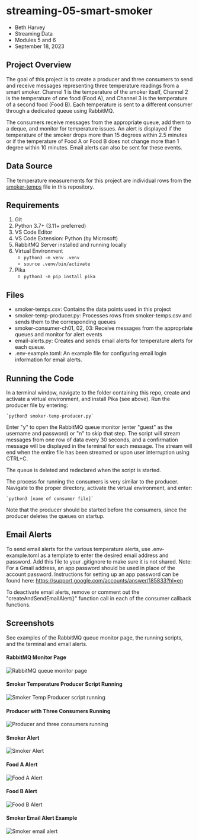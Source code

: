 # streaming-05-smart-smoker

* Beth Harvey
* Streaming Data
* Modules 5 and 6
* September 18, 2023

## Project Overview

The goal of this project is to create a producer and three consumers to send and receive messages representing three temperature readings from a smart smoker. Channel 1 is the temperature of the smoker itself, Channel 2 is the temperature of one food (Food A), and Channel 3 is the temperature of a second food (Food B). Each temperature is sent to a different consumer through a dedicated queue using RabbitMQ.

The consumers receive messages from the appropriate queue, add them to a deque, and monitor for temperature issues. An alert is displayed if the temperature of the smoker drops more than 15 degrees within 2.5 minutes or if the temperature of Food A or Food B does not change more than 1 degree within 10 minutes. Email alerts can also be sent for these events.

## Data Source

The temperature measurements for this project are individual rows from the [smoker-temps](smoker-temps.csv) file in this repository.

## Requirements

1. Git
2. Python 3.7+ (3.11+ preferred)
3. VS Code Editor
4. VS Code Extension: Python (by Microsoft)
5. RabbitMQ Server installed and running locally
6. Virtual Environment
    * `python3 -m venv .venv`
    * `source .venv/bin/activate`
7. Pika
    * `python3 -m pip install pika`

## Files
* smoker-temps.csv: Contains the data points used in this project
* smoker-temp-producer.py: Processes rows from smoker-temps.csv and sends them to the corresponding queues
* smoker-consumer-ch01, 02, 03: Receive messages from the appropriate queues and monitor for alert events
* email-alerts.py: Creates and sends email alerts for temperature alerts for each queue.
* .env-example.toml: An example file for configuring email login information for email alerts.

## Running the Code

In a terminal window, navigate to the folder containing this repo, create and activate a virtual environment, and install Pika (see above). Run the producer file by entering:

    `python3 smoker-temp-producer.py`

Enter "y" to open the RabbitMQ queue monitor (enter "guest" as the username and password) or "n" to skip that step. The script will stream messages from one row of data every 30 seconds, and a confirmation message will be displayed in the terminal for each message. The stream will end when the entire file has been streamed or upon user interruption using CTRL+C.

The queue is deleted and redeclared when the script is started.

The process for running the consumers is very similar to the producer. Navigate to the proper directory, activate the virtual environment, and enter:

    `python3 [name of consumer file]`

Note that the producer should be started before the consumers, since the producer deletes the queues on startup.

## Email Alerts

To send email alerts for the various temperature alerts, use .env-example.toml as a template to enter the desired email address and password. Add this file to your .gitignore to make sure it is not shared. Note: For a Gmail address, an app password should be used in place of the account password. Instructions for setting up an app password can be found here: https://support.google.com/accounts/answer/185833?hl=en

To deactivate email alerts, remove or comment out the "createAndSendEmailAlert()" function call in each of the consumer callback functions.

## Screenshots

See examples of the RabbitMQ queue monitor page, the running scripts, and the terminal and email alerts.

#### RabbitMQ Monitor Page
![RabbitMQ queue monitor page](images/rabbitmq-monitor.png)

#### Smoker Temperature Producer Script Running
![Smoker Temp Producer script running](images/smoker-temp-producer-screenshot.png)

#### Producer with Three Consumers Running
![Producer and three consumers running](images/four-processes.png)

#### Smoker Alert
![Smoker Alert](images/smoker-alert.png)

#### Food A Alert
![Food A Alert](images/food-A-alert.png)

#### Food B Alert
![Food B Alert](images/food-B-alert.png)

#### Smoker Email Alert Example
![Smoker email alert](images/smoker-alert-email.png)